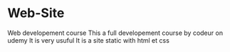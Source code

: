# Web-Site
Web developement course
This a full developement course by codeur on udemy
It is very usuful
It is a site static with html et css
